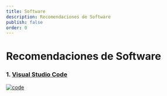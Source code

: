 ```yaml
---
title: Software
description: Recomendaciones de Software
publish: false
order: 0
---
```


# Recomendaciones de Software

### 1. [Visual Studio Code](code)
[![code][code-cover]][code]

[code]: https://code.visualstudio.com/
[code-cover]: https://pbs.twimg.com/profile_images/1169325172811153408/iS7hq4Lw_400x400.jpg
